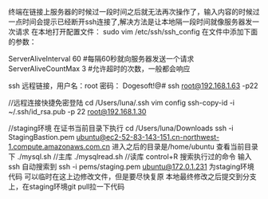 终端在链接上服务器的时候过一段时间之后就无法再次操作了，输入内容的时候过一点时间会提示已经断开ssh连接了,解决方法是让本地隔一段时间就像服务器发一次请求
在本地打开配置文件：
sudo vim /etc/ssh/ssh_config
在文件中添加下面的参数：

ServerAliveInterval 60 #每隔60秒就向服务器发送一个请求
ServerAliveCountMax 3  #允许超时的次数，一般都会响应

ssh 远程链接，用户名：root      密码： Dogesoft!@#
ssh root@192.168.1.63 -p22

//远程连接快捷免密登陆
cd /Users/luna/.ssh
vim config
ssh-copy-id -i ~/.ssh/id_rsa.pub -p 22 root@192.168.1.30

//staging环境
在证书当前目录下执行
cd /Users/luna/Downloads
ssh -i StagingBastion.pem ubuntu@ec2-52-83-143-151.cn-northwest-1.compute.amazonaws.com.cn
进入之后的目录是/home/ubuntu
查看当前目录下
./mysql.sh   //主库
./mysqlread.sh     //读库
control+R 搜索执行过的命令
输入ssh 自动搜索到 ssh -i pems/staging.pem ubuntu@172.0.1.231  为staging环境代码
可以临时在这上边修改文件，但是要尽快复原
本地最终修改之后提交到分支上，在staging环境git pull拉一下代码




